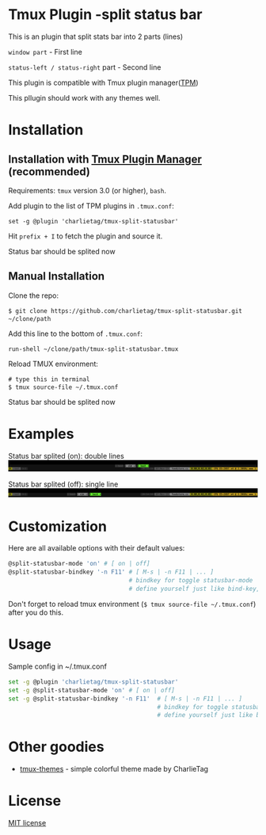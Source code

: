 # Tmux Plugin -split status bar

This is an plugin that split stats bar into 2 parts (lines)

  `window part` - First line

  `status-left / status-right` part - Second line

This plugin is compatible with Tmux plugin manager([TPM](https://github.com/tmux-plugins/tpm))

This pllugin should work with any themes well.

# Installation
## Installation with [Tmux Plugin Manager](https://github.com/tmux-plugins/tpm) (recommended)

Requirements: `tmux` version 3.0 (or higher), `bash`.

Add plugin to the list of TPM plugins in `.tmux.conf`:

    set -g @plugin 'charlietag/tmux-split-statusbar'

Hit `prefix + I` to fetch the plugin and source it.

Status bar should be splited now

## Manual Installation

Clone the repo:

    $ git clone https://github.com/charlietag/tmux-split-statusbar.git ~/clone/path

Add this line to the bottom of `.tmux.conf`:

    run-shell ~/clone/path/tmux-split-statusbar.tmux

Reload TMUX environment:

    # type this in terminal
    $ tmux source-file ~/.tmux.conf

Status bar should be splited now


# Examples

Status bar splited (on): double lines<br/>
![split-statusbar-mode-on](/screenshots/split-statusbar-mode-on.png)

Status bar splited (off): single line<br/>
![split-statusbar-mode-off](/screenshots/split-statusbar-mode-off.png)



# Customization

Here are all available options with their default values:

```bash
@split-statusbar-mode 'on' # [ on | off]
@split-statusbar-bindkey '-n F11' # [ M-s | -n F11 | ... ]
                                  # bindkey for toggle statusbar-mode
                                  # define yourself just like bind-key, default: M-s
```

Don't forget to reload tmux environment (`$ tmux source-file ~/.tmux.conf`)
after you do this.


# Usage

Sample config in ~/.tmux.conf

```bash
set -g @plugin 'charlietag/tmux-split-statusbar'
set -g @split-statusbar-mode 'on' # [ on | off]
set -g @split-statusbar-bindkey '-n F11'  # [ M-s | -n F11 | ... ]
                                          # bindkey for toggle statusbar-mode
                                          # define yourself just like bind-key, default: M-s
```

# Other goodies

- [tmux-themes](https://github.com/charlietag/tmux-themes) - simple colorful theme made by CharlieTag

# License

[MIT license](https://opensource.org/licenses/MIT)
